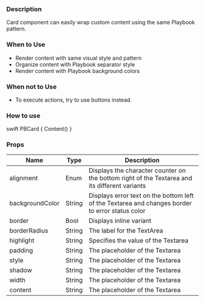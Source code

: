 ### Description
Card component can easily wrap custom content using the same Playbook pattern.

### When to Use
- Render content with same visual style and pattern
- Organize content with Playbook separator style 
- Render content with Playbook background colors

### When not to Use
- To execute actions, try to use buttons instead.

### How to use
swift
 PBCard {
    Content()
 }


### Props
| Name | Type | Description | 
| --- | ----------- | --------- |
| alignment | Enum | Displays the character counter on the bottom right of the Textarea and its different variants | 
| backgroundColor | String | Displays error text on the bottom left of the Textarea and changes border to error status color | 
| border | Bool | Displays inline variant | 
| borderRadius | String | The label for the TextArea |
| highlight | String | Specifies the value of the Textarea |  
| padding | String | The placeholder of the Textarea | 
| style | String | The placeholder of the Textarea | 
| shadow | String | The placeholder of the Textarea | 
| width | String | The placeholder of the Textarea | 
| content | String | The placeholder of the Textarea |